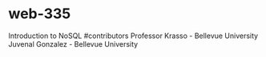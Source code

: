 # web-335
Introduction to NoSQL
#contributors Professor Krasso - Bellevue University Juvenal Gonzalez - Bellevue University
